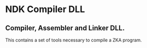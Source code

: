 # NDK Compiler DLL

## Compiler, Assembler and Linker DLL.

This contains a set of tools necessary to compile a ZKA program.
